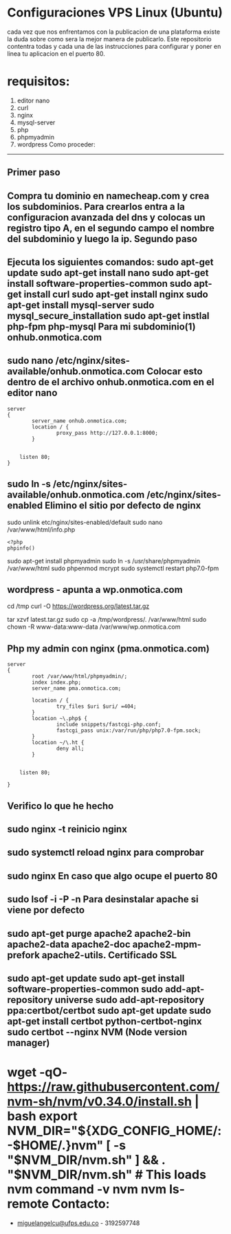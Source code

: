 Configuraciones VPS Linux (Ubuntu)
==========
cada vez que nos enfrentamos con la publicacion de una plataforma existe la duda sobre como sera la mejor manera de publicarlo. Este repositorio contentra todas y cada una de las instrucciones para configurar y poner en linea tu aplicacion en el puerto 80.

requisitos:
==========
1. editor nano
2. curl
3. nginx
4. mysql-server
5. php
6. phpmyadmin
7. wordpress
Como proceder:
--------------------
Primer paso 
-----------------------
Compra tu dominio en namecheap.com y crea los subdominios. Para crearlos entra a la configuracion avanzada del dns y colocas un registro tipo A, en el segundo campo el nombre del subdominio y luego la ip.
Segundo paso 
-----------------------
Ejecuta los siguientes comandos:
sudo apt-get update
sudo apt-get install nano
sudo apt-get install software-properties-common
sudo apt-get install curl
sudo apt-get install nginx
sudo apt-get install mysql-server
sudo mysql_secure_installation
sudo apt-get instlal php-fpm php-mysql
Para mi subdominio(1) onhub.onmotica.com 
-------------------
sudo nano /etc/nginx/sites-available/onhub.onmotica.com
Colocar esto dentro de el archivo onhub.onmotica.com en el editor nano 
-----------------------

```
server
{
        server_name onhub.onmotica.com;
        location / {
                proxy_pass http://127.0.0.1:8000;
        }


    listen 80;
}
```

sudo ln -s /etc/nginx/sites-available/onhub.onmotica.com /etc/nginx/sites-enabled
Elimino el sitio por defecto de nginx 
-----------------------
sudo unlink etc/nginx/sites-enabled/default
sudo nano /var/www/html/info.php
```
<?php
phpinfo()
```
sudo apt-get install phpmyadmin
sudo ln -s /usr/share/phpmyadmin /var/www/html
sudo phpenmod mcrypt
sudo systemctl restart php7.0-fpm

wordpress - apunta a wp.onmotica.com 
-----------------------
cd /tmp
curl -O https://wordpress.org/latest.tar.gz

tar xzvf latest.tar.gz
sudo cp -a /tmp/wordpress/. /var/www/html
sudo chown -R www-data:www-data /var/www/wp.onmotica.com

Php my admin con nginx (pma.onmotica.com) 
-----------------------

```
server
{
        root /var/www/html/phpmyadmin/;
        index index.php;
        server_name pma.onmotica.com;

        location / {
                try_files $uri $uri/ =404;
        }
        location ~\.php$ {
                include snippets/fastcgi-php.conf;
                fastcgi_pass unix:/var/run/php/php7.0-fpm.sock;
        }
        location ~/\.ht {
                deny all;
        }


    listen 80;

}

```

Verifico lo que he hecho 
-----------------------
sudo nginx -t
reinicio nginx 
-----------------------
sudo systemctl reload nginx
para comprobar
-----------------------
sudo nginx
En caso que algo ocupe el puerto 80
-----------------------
sudo lsof -i -P -n
Para desinstalar apache si viene por defecto
-----------------------
sudo  apt-get purge apache2 apache2-bin apache2-data apache2-doc apache2-mpm-prefork apache2-utils.
Certificado SSL 
-----------------------
sudo apt-get update
sudo apt-get install software-properties-common
sudo add-apt-repository universe
sudo add-apt-repository ppa:certbot/certbot
sudo apt-get update
sudo apt-get install certbot python-certbot-nginx 
sudo certbot --nginx
NVM (Node version manager) 
-----------------------
wget -qO- https://raw.githubusercontent.com/nvm-sh/nvm/v0.34.0/install.sh | bash
export NVM_DIR="${XDG_CONFIG_HOME/:-$HOME/.}nvm"
[ -s "$NVM_DIR/nvm.sh" ] && \. "$NVM_DIR/nvm.sh" # This loads nvm
command -v nvm
nvm ls-remote
Contacto:
=============
+ miguelangelcu@ufps.edu.co - 3192597748

